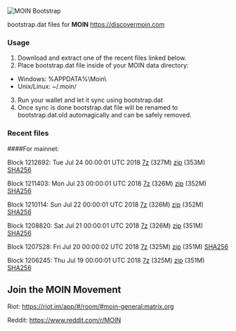 ![MOIN Bootstrap](https://i.imgur.com/KjM1jMp.jpg)

bootstrap.dat files for **MOIN** https://discovermoin.com

### Usage

1. Download and extract one of the recent files linked below.
2. Place bootstrap.dat file inside of your MOIN data directory:
 - Windows: %APPDATA%\Moin\
 - Unix/Linux: ~/.moin/
3. Run your wallet and let it sync using bootstrap.dat
4. Once sync is done bootstrap.dat file will be renamed to bootstrap.dat.old automagically and can be safely removed.


### Recent files

####For mainnet:

Block 1212692: Tue Jul 24 00:00:01 UTC 2018 [7z](https://transfer.sh/EprYX/bootstrap.dat.20180724.7z) (327M) [zip](https://transfer.sh/matrK/bootstrap.dat.20180724.zip) (353M) [SHA256](https://transfer.sh/fsUGr/sha256.txt)

Block 1211403: Mon Jul 23 00:00:01 UTC 2018 [7z](https://transfer.sh/Jo9C4/bootstrap.dat.20180723.7z) (326M) [zip](https://transfer.sh/nE7RU/bootstrap.dat.20180723.zip) (352M) [SHA256](https://transfer.sh/11mlVz/sha256.txt)

Block 1210114: Sun Jul 22 00:00:01 UTC 2018 [7z](https://transfer.sh/UEP1I/bootstrap.dat.20180722.7z) (326M) [zip](https://transfer.sh/AvHmc/bootstrap.dat.20180722.zip) (352M) [SHA256](https://transfer.sh/K8aQc/sha256.txt)

Block 1208820: Sat Jul 21 00:00:01 UTC 2018 [7z](https://transfer.sh/VDyJ3/bootstrap.dat.20180721.7z) (326M) [zip](https://transfer.sh/t4oGO/bootstrap.dat.20180721.zip) (351M) [SHA256](https://transfer.sh/QaxHq/sha256.txt)

Block 1207528: Fri Jul 20 00:00:02 UTC 2018 [7z](https://transfer.sh/16kqz1/bootstrap.dat.20180720.7z) (325M) [zip](https://transfer.sh/RiLll/bootstrap.dat.20180720.zip) (351M) [SHA256](https://transfer.sh/Y8W8R/sha256.txt)

Block 1206245: Thu Jul 19 00:00:01 UTC 2018 [7z](https://transfer.sh/mFvex/bootstrap.dat.20180719.7z) (325M) [zip](https://transfer.sh/2WDKj/bootstrap.dat.20180719.zip) (351M) [SHA256](https://transfer.sh/13jEjf/sha256.txt)

## Join the MOIN Movement

Riot: https://riot.im/app/#/room/#moin-general:matrix.org

Reddit: https://www.reddit.com/r/MOIN
